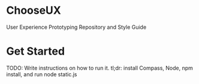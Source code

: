 ChooseUX
========

User Experience Prototyping Repository and Style Guide

Get Started
===========

TODO: Write instructions on how to run it. tl;dr: install Compass, Node, npm install, and run node static.js